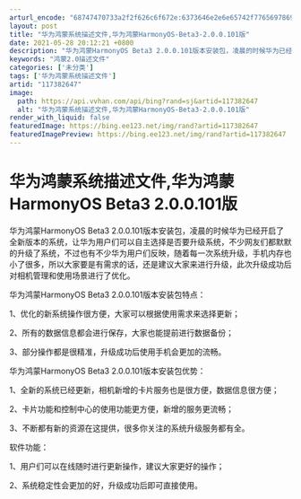 ```yaml
---
arturl_encode: "68747470733a2f2f626c6f672e:6373646e2e6e65742f77656978696e5f33353739333330382f:61727469636c652f64657461696c732f313137333832363437"
layout: post
title: "华为鸿蒙系统描述文件,华为鸿蒙HarmonyOS-Beta3-2.0.0.101版"
date: 2021-05-28 20:12:21 +0800
description: "华为鸿蒙HarmonyOS Beta3 2.0.0.101版本安装包，凌晨的时候华为已经开启了全新版"
keywords: "鸿蒙2.0描述文件"
categories: ['未分类']
tags: ['华为鸿蒙系统描述文件']
artid: "117382647"
image:
  path: https://api.vvhan.com/api/bing?rand=sj&artid=117382647
  alt: "华为鸿蒙系统描述文件,华为鸿蒙HarmonyOS-Beta3-2.0.0.101版"
render_with_liquid: false
featuredImage: https://bing.ee123.net/img/rand?artid=117382647
featuredImagePreview: https://bing.ee123.net/img/rand?artid=117382647
---
```


# 华为鸿蒙系统描述文件,华为鸿蒙HarmonyOS Beta3 2.0.0.101版

华为鸿蒙HarmonyOS Beta3 2.0.0.101版本安装包，凌晨的时候华为已经开启了全新版本的系统，让华为用户们可以自主选择是否要升级系统，不少网友们都默默的升级了系统，不过也有不少华为用户们反映，随着每一次系统升级，手机内存也小了很多，所以大家要是有需求的话，还是建议大家来进行升级，此次升级成功后对相机管理和使用场景进行了优化。

华为鸿蒙HarmonyOS Beta3 2.0.0.101版本安装包特点：

1、优化的新系统操作很方便，大家可以根据使用需求来选择更新；

2、所有的数据信息都会进行保存，大家也能提前进行数据备份；

3、部分操作都是很精准，升级成功后使用手机会更加的流畅。

华为鸿蒙HarmonyOS Beta3 2.0.0.101版本安装包优势：

1、全新的系统已经更新，相机新增的卡片服务也是很方便，数据信息很方便；

2、卡片功能和控制中心的使用功能更方便，新增的服务更流畅；

3、不断都有新的资源在这提供，很多你关注的系统升级服务都有全。

软件功能：

1、用户们可以在线随时进行更新操作，建议大家更好的操作；

2、系统稳定性会更加的好，升级成功后即可直接使用。